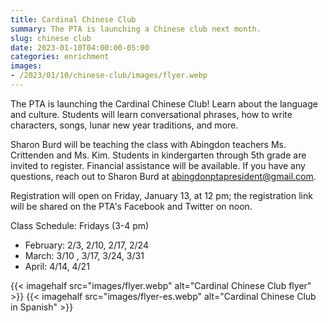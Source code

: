 ```yaml
--- 
title: Cardinal Chinese Club
summary: The PTA is launching a Chinese club next month.
slug: chinese club
date: 2023-01-10T04:00:00-05:00
categories: enrichment
images: 
- /2023/01/10/chinese-club/images/flyer.webp
---
```


The PTA is launching the Cardinal Chinese Club! Learn about the language and culture. Students will learn conversational phrases, how to write characters, songs, lunar new year traditions, and more.

Sharon Burd will be teaching the class with Abingdon teachers Ms. Crittenden and Ms. Kim. Students in kindergarten through 5th grade are invited to register. Financial assistance will be available. If you have any questions, reach out to Sharon Burd at abingdonptapresident@gmail.com.

Registration will open on Friday, January 13, at 12 pm; the registration link will be shared on the PTA's Facebook and Twitter on noon.

Class Schedule: Fridays (3-4 pm)

- February: 2/3, 2/10, 2/17, 2/24 
- March: 3/10 , 3/17, 3/24, 3/31
- April: 4/14, 4/21

{{< imagehalf src="images/flyer.webp" alt="Cardinal Chinese Club flyer" >}}
{{< imagehalf src="images/flyer-es.webp" alt="Cardinal Chinese Club in Spanish" >}}